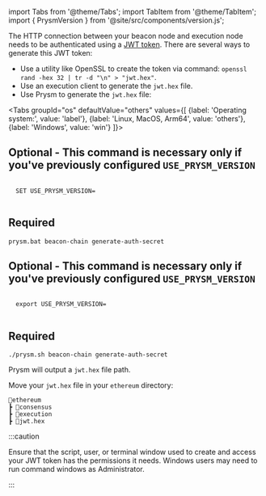 import Tabs from '@theme/Tabs';
import TabItem from '@theme/TabItem';
import { PrysmVersion } from '@site/src/components/version.js';

The HTTP connection between your beacon node and execution node needs to be authenticated using a [JWT token](https://jwt.io/). There are several ways to generate this JWT token:

 - Use a utility like OpenSSL to create the token via command: `openssl rand -hex 32 | tr -d "\n" > "jwt.hex"`.
 - Use an execution client to generate the `jwt.hex` file.
 - Use Prysm to generate the `jwt.hex` file:

<Tabs groupId="os" defaultValue="others" values={[
    {label: 'Operating system:', value: 'label'},
    {label: 'Linux, MacOS, Arm64', value: 'others'},
    {label: 'Windows', value: 'win'}
]}>
  <TabItem className="unclickable-element" value="label"></TabItem>
  <TabItem value="win">

  ## Optional - This command is necessary only if you've previously configured `USE_PRYSM_VERSION`

  <code>
  SET USE_PRYSM_VERSION=<PrysmVersion/>
  </code>


  ## Required

  ```
  prysm.bat beacon-chain generate-auth-secret
  ```
  
  </TabItem>
  <TabItem value="others">

   ## Optional - This command is necessary only if you've previously configured `USE_PRYSM_VERSION`

  <code>
  export USE_PRYSM_VERSION=<PrysmVersion/>
  </code>


  ## Required
  
  ```
  ./prysm.sh beacon-chain generate-auth-secret
  ```

  </TabItem>
</Tabs>

Prysm will output a `jwt.hex` file path.

Move your `jwt.hex` file in your `ethereum` directory:

```
📂ethereum
┣ 📂consensus
┣ 📂execution
┣ 📄jwt.hex
```



:::caution

Ensure that the script, user, or terminal window used to create and access your JWT token has the permissions it needs. Windows users may need to run command windows as Administrator.

:::